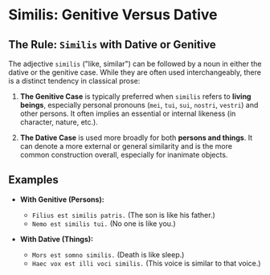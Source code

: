 # Similis: Genitive Versus Dative

## The Rule: `Similis` with Dative or Genitive

The adjective `similis` ("like, similar") can be followed by a noun in either the dative or the genitive case. While they are often used interchangeably, there is a distinct tendency in classical prose:

1.  **The Genitive Case** is typically preferred when `similis` refers to **living beings**, especially personal pronouns (`mei`, `tui`, `sui`, `nostri`, `vestri`) and other persons. It often implies an essential or internal likeness (in character, nature, etc.).

2.  **The Dative Case** is used more broadly for both **persons and things**. It can denote a more external or general similarity and is the more common construction overall, especially for inanimate objects.

## Examples

* **With Genitive (Persons):**
    * `Filius est similis patris.` (The son is like his father.)
    * `Nemo est similis tui.` (No one is like you.)

* **With Dative (Things):**
    * `Mors est somno similis.` (Death is like sleep.)
    * `Haec vox est illi voci similis.` (This voice is similar to that voice.)
